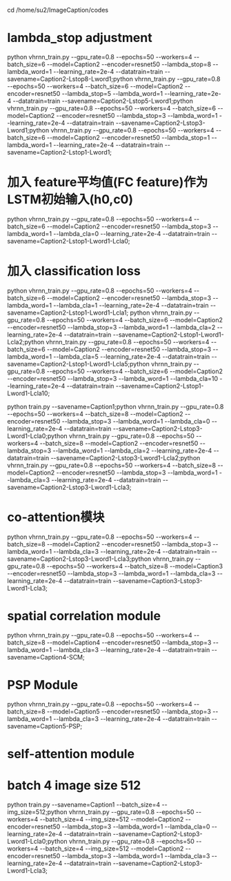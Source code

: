<!--
 * @Description: 
 * @Author: Ming Liu (lauadam0730@gmail.com)
 * @Date: 2021-06-17 12:48:43
-->
cd /home/su2/ImageCaption/codes

# lambda_stop adjustment
python vhrnn_train.py --gpu_rate=0.8 --epochs=50 --workers=4 --batch_size=6 --model=Caption2 --encoder=resnet50 --lambda_stop=8 --lambda_word=1 --learning_rate=2e-4 --datatrain=train --savename=Caption2-Lstop8-Lword1;python vhrnn_train.py --gpu_rate=0.8 --epochs=50 --workers=4 --batch_size=6 --model=Caption2 --encoder=resnet50 --lambda_stop=5 --lambda_word=1 --learning_rate=2e-4 --datatrain=train --savename=Caption2-Lstop5-Lword1;python vhrnn_train.py --gpu_rate=0.8 --epochs=50 --workers=4 --batch_size=6 --model=Caption2 --encoder=resnet50 --lambda_stop=3 --lambda_word=1 --learning_rate=2e-4 --datatrain=train --savename=Caption2-Lstop3-Lword1;python vhrnn_train.py --gpu_rate=0.8 --epochs=50 --workers=4 --batch_size=6 --model=Caption2 --encoder=resnet50 --lambda_stop=1 --lambda_word=1 --learning_rate=2e-4 --datatrain=train --savename=Caption2-Lstop1-Lword1;

# 加入 feature平均值(FC feature)作为LSTM初始输入(h0,c0)
python vhrnn_train.py --gpu_rate=0.8 --epochs=50 --workers=4 --batch_size=6 --model=Caption2 --encoder=resnet50 --lambda_stop=3 --lambda_word=1 --lambda_cla=0 --learning_rate=2e-4 --datatrain=train --savename=Caption2-Lstop1-Lword1-Lcla0;

# 加入 classification loss
python vhrnn_train.py --gpu_rate=0.8 --epochs=50 --workers=4 --batch_size=6 --model=Caption2 --encoder=resnet50 --lambda_stop=3 --lambda_word=1 --lambda_cla=1 --learning_rate=2e-4 --datatrain=train --savename=Caption2-Lstop1-Lword1-Lcla1;
python vhrnn_train.py --gpu_rate=0.8 --epochs=50 --workers=4 --batch_size=6 --model=Caption2 --encoder=resnet50 --lambda_stop=3 --lambda_word=1 --lambda_cla=2 --learning_rate=2e-4 --datatrain=train --savename=Caption2-Lstop1-Lword1-Lcla2;python vhrnn_train.py --gpu_rate=0.8 --epochs=50 --workers=4 --batch_size=6 --model=Caption2 --encoder=resnet50 --lambda_stop=3 --lambda_word=1 --lambda_cla=5 --learning_rate=2e-4 --datatrain=train --savename=Caption2-Lstop1-Lword1-Lcla5;python vhrnn_train.py --gpu_rate=0.8 --epochs=50 --workers=4 --batch_size=6 --model=Caption2 --encoder=resnet50 --lambda_stop=3 --lambda_word=1 --lambda_cla=10 --learning_rate=2e-4 --datatrain=train --savename=Caption2-Lstop1-Lword1-Lcla10;

python train.py --savename=Caption1;python vhrnn_train.py --gpu_rate=0.8 --epochs=50 --workers=4 --batch_size=8 --model=Caption2 --encoder=resnet50 --lambda_stop=3 --lambda_word=1 --lambda_cla=0 --learning_rate=2e-4 --datatrain=train --savename=Caption2-Lstop3-Lword1-Lcla0;python vhrnn_train.py --gpu_rate=0.8 --epochs=50 --workers=4 --batch_size=8 --model=Caption2 --encoder=resnet50 --lambda_stop=3 --lambda_word=1 --lambda_cla=2 --learning_rate=2e-4 --datatrain=train --savename=Caption2-Lstop3-Lword1-Lcla2;python vhrnn_train.py --gpu_rate=0.8 --epochs=50 --workers=4 --batch_size=8 --model=Caption2 --encoder=resnet50 --lambda_stop=3 --lambda_word=1 --lambda_cla=3 --learning_rate=2e-4 --datatrain=train --savename=Caption2-Lstop3-Lword1-Lcla3;

# co-attention模块
python vhrnn_train.py --gpu_rate=0.8 --epochs=50 --workers=4 --batch_size=8 --model=Caption2 --encoder=resnet50 --lambda_stop=3 --lambda_word=1 --lambda_cla=3 --learning_rate=2e-4 --datatrain=train --savename=Caption2-Lstop3-Lword1-Lcla3;python vhrnn_train.py --gpu_rate=0.8 --epochs=50 --workers=4 --batch_size=8 --model=Caption3 --encoder=resnet50 --lambda_stop=3 --lambda_word=1 --lambda_cla=3 --learning_rate=2e-4 --datatrain=train --savename=Caption3-Lstop3-Lword1-Lcla3;

# spatial correlation module
python vhrnn_train.py --gpu_rate=0.8 --epochs=50 --workers=4 --batch_size=8 --model=Caption4 --encoder=resnet50 --lambda_stop=3 --lambda_word=1 --lambda_cla=3 --learning_rate=2e-4 --datatrain=train --savename=Caption4-SCM;

# PSP Module
python vhrnn_train.py --gpu_rate=0.8 --epochs=50 --workers=4 --batch_size=8 --model=Caption5 --encoder=resnet50 --lambda_stop=3 --lambda_word=1 --lambda_cla=3 --learning_rate=2e-4 --datatrain=train --savename=Caption5-PSP;

# self-attention module



# batch 4  image size 512
python train.py --savename=Caption1 --batch_size=4 --img_size=512;python vhrnn_train.py --gpu_rate=0.8 --epochs=50 --workers=4 --batch_size=4 --img_size=512 --model=Caption2 --encoder=resnet50 --lambda_stop=3 --lambda_word=1 --lambda_cla=0 --learning_rate=2e-4 --datatrain=train --savename=Caption2-Lstop3-Lword1-Lcla0;python vhrnn_train.py --gpu_rate=0.8 --epochs=50 --workers=4 --batch_size=4 --img_size=512 --model=Caption2 --encoder=resnet50 --lambda_stop=3 --lambda_word=1 --lambda_cla=3 --learning_rate=2e-4 --datatrain=train --savename=Caption2-Lstop3-Lword1-Lcla3;